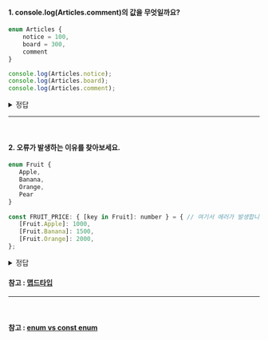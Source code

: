 #### 1. console.log(Articles.comment)의 값을 무엇일까요?

```javascript
enum Articles {
    notice = 100,
    board = 300, 
    comment 
}

console.log(Articles.notice);  
console.log(Articles.board);   
console.log(Articles.comment); 
```
<details>
  <summary>정답</summary>
  정답은 301입니다. <br />
enum타입에서 정의되지 않은 값은 이전 값에서 1씩 증가합니다.
</details>

***
<br />

#### 2. 오류가 발생하는 이유를 찾아보세요.
```javascript
enum Fruit {
   Apple,
   Banana,
   Orange,
   Pear
}
 
const FRUIT_PRICE: { [key in Fruit]: number } = { // 여기서 에러가 발생합니다.
   [Fruit.Apple]: 1000,
   [Fruit.Banana]: 1500,
   [Fruit.Orange]: 2000,
};
```

<details>
  <summary>정답</summary>
  정답은 301입니다. <br />
맵드 타입이란 기존에 정의되어 있는 타입을 <b>새로운 타입</b>으로 변환해주는 문법을 의미합니다.<br />
<b> [key in Fruit]: number </b> 이 타입이 맵드 타입입니다. <br />
맵드 타입을 사용하려면 모든 enum 타입에 대한 값을 제공해야만 합니다.
</details>


#### 참고 : [맵드타입](https://joshua1988.github.io/ts/usage/mapped-type.html#%EB%A7%B5%EB%93%9C-%ED%83%80%EC%9E%85-mapped-type-%EC%9D%B4%EB%9E%80)
***

<br />

#### 참고 : [enum vs const enum](https://mugglim.tistory.com/9)